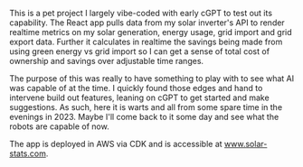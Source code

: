 This is a pet project I largely vibe-coded with early cGPT to test out its capability. The React app pulls data from my solar inverter's API to render realtime metrics on my solar generation, energy usage, grid import and grid export data. Further it calculates in realtime the savings being made from using green energy vs grid import so I can get a sense of total cost of ownership and savings over adjustable time ranges. 

The purpose of this was really to have something to play with to see what AI was capable of at the time. I quickly found those edges and hand to intervene build out features, leaning on cGPT to get started and make suggestions. As such, here it is warts and all from some spare time in the evenings in 2023. Maybe I'll come back to it some day and see what the robots are capable of now. 

The app is deployed in AWS via CDK and is accessible at www.solar-stats.com.
